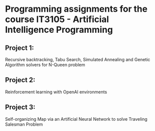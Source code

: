 # Programming assignments for the course IT3105 - Artificial Intelligence Programming

## Project 1:
Recursive backtracking, Tabu Search, Simulated Annealing and Genetic Algorithm solvers for N-Queen problem

## Project 2:
Reinforcement learning with OpenAI environments

## Project 3:
Self-organizing Map via an Artificial Neural Network to solve Traveling Salesman Problem
